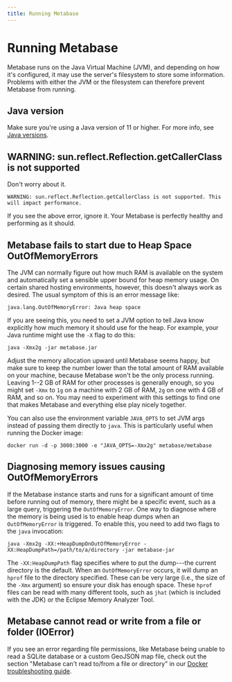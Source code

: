 ```yaml
---
title: Running Metabase
---
```


# Running Metabase

Metabase runs on the Java Virtual Machine (JVM), and depending on how it's configured, it may use the server's filesystem to store some information. Problems with either the JVM or the filesystem can therefore prevent Metabase from running.

## Java version

Make sure you're using a Java version of 11 or higher. For more info, see [Java versions](../installation-and-operation/java-versions.md#check-installed-version).

## WARNING: sun.reflect.Reflection.getCallerClass is not supported

Don't worry about it.

```
WARNING: sun.reflect.Reflection.getCallerClass is not supported. This will impact performance.
```

If you see the above error, ignore it. Your Metabase is perfectly healthy and performing as it should.

## Metabase fails to start due to Heap Space OutOfMemoryErrors

The JVM can normally figure out how much RAM is available on the system and automatically set a sensible upper bound for heap memory usage. On certain shared hosting environments, however, this doesn't always work as desired. The usual symptom of this is an error message like:

```
java.lang.OutOfMemoryError: Java heap space
```

If you are seeing this, you need to set a JVM option to tell Java know explicitly how much memory it should use for the heap. For example, your Java runtime might use the `-X` flag to do this:

```
java -Xmx2g -jar metabase.jar
```

Adjust the memory allocation upward until Metabase seems happy, but make sure to keep the number lower than the total amount of RAM available on your machine, because Metabase won't be the only process running. Leaving 1--2 GB of RAM for other processes is generally enough, so you might set `-Xmx` to `1g` on a machine with 2 GB of RAM, `2g` on one with 4 GB of RAM, and so on. You may need to experiment with this settings to find one that makes Metabase and everything else play nicely together.

You can also use the environment variable `JAVA_OPTS` to set JVM args instead of passing them directly to `java`. This is particularly useful when running the Docker image:

```
docker run -d -p 3000:3000 -e "JAVA_OPTS=-Xmx2g" metabase/metabase
```

## Diagnosing memory issues causing OutOfMemoryErrors

If the Metabase instance starts and runs for a significant amount of time before running out of memory, there might be a specific event, such as a large query, triggering the `OutOfMemoryError`. One way to diagnose where the memory is being used is to enable heap dumps when an `OutOfMemoryError` is triggered. To enable this, you need to add two flags to the `java` invocation:

```
java -Xmx2g -XX:+HeapDumpOnOutOfMemoryError -XX:HeapDumpPath=/path/to/a/directory -jar metabase-jar
```

The `-XX:HeapDumpPath` flag specifies where to put the dump---the current directory is the default. When an `OutOfMemoryError` occurs, it will dump an `hprof` file to the directory specified. These can be very large (i.e., the size of the `-Xmx` argument) so ensure your disk has enough space. These `hprof` files can be read with many different tools, such as `jhat` (which is included with the JDK) or the Eclipse Memory Analyzer Tool.

## Metabase cannot read or write from a file or folder (IOError)

If you see an error regarding file permissions, like Metabase being unable to read a SQLite database or a custom GeoJSON map file, check out the section "Metabase can't read to/from a file or directory" in our [Docker troubleshooting guide](./docker.md).
